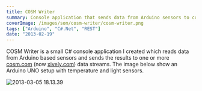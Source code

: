 ```yaml
---
title: COSM Writer
summary: Console application that sends data from Arduino sensors to cosm.com
coverImage: /images/som/cosm-writer/cosm-writer.png
tags: ["Arduino", "C#.Net", "REST"]
date: "2013-02-19"
---
```


COSM Writer is a small C# console application I created which reads data from Arduino based sensors and sends the results to one or more [cosm.com](http://www.cosm.com) (now [xively.com](https://xively.com)) data streams. The image below show an Arduino UNO setup with temperature and light sensors.

![2013-03-05 18.13.39](/images/som/cosm-writer/2013-03-05-18.13.39.jpg)
